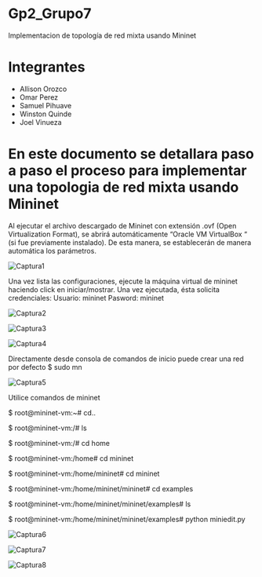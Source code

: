 # Gp2_Grupo7
Implementacion de topología de red mixta usando Mininet

# Integrantes
- Allison Orozco
- Omar Perez
- Samuel Pihuave
- Winston Quinde
- Joel Vinueza

# En este documento se detallara paso a paso el proceso para implementar una topologia de red mixta usando Mininet

Al ejecutar el archivo descargado de Mininet con extensión .ovf (Open Virtualization Format), se abrirá automáticamente “Oracle VM VirtualBox “ (si fue previamente instalado). De esta manera, se establecerán de manera automática los parámetros.

![Captura1](https://github.com/JoelVinueza/Gp2_Grupo7/blob/main/Cap1.jpeg)


Una vez lista las configuraciones, ejecute la máquina virtual de mininet haciendo click en iniciar/mostrar. Una vez ejecutada, ésta solicita credenciales:
Usuario: mininet	Pasword: mininet

![Captura2](https://github.com/JoelVinueza/Gp2_Grupo7/blob/main/Cap2.jpeg)

![Captura3](https://github.com/JoelVinueza/Gp2_Grupo7/blob/main/Cap3.jpeg)

![Captura4](https://github.com/JoelVinueza/Gp2_Grupo7/blob/main/Cap4.jpeg)


Directamente desde consola de comandos de inicio puede crear una red por defecto $ sudo mn

![Captura5](https://github.com/JoelVinueza/Gp2_Grupo7/blob/main/Cap5.jpeg)


Utilice comandos de mininet

$ root@mininet-vm:~# cd..

$ root@mininet-vm:/# ls

$ root@mininet-vm:/# cd home

$ root@mininet-vm:/home# cd mininet

$ root@mininet-vm:/home/mininet# cd mininet

$ root@mininet-vm:/home/mininet/mininet# cd examples

$ root@mininet-vm:/home/mininet/mininet/examples# ls

$ root@mininet-vm:/home/mininet/mininet/examples# python miniedit.py

![Captura6](https://github.com/JoelVinueza/Gp2_Grupo7/blob/main/Cap6.jpeg)

![Captura7](https://github.com/JoelVinueza/Gp2_Grupo7/blob/main/Cap7.jpeg)

![Captura8](https://github.com/JoelVinueza/Gp2_Grupo7/blob/main/Cap8.jpeg)
